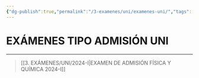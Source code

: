 ```yaml
---
{"dg-publish":true,"permalink":"/3-examenes/uni/examenes-uni/","tags":["Práctica","UNI"]}
---
```


# EXÁMENES TIPO ADMISIÓN UNI
---
 
 >[[3. EXÁMENES/UNI/2024-I\|EXAMEN DE ADMISIÓN FÍSICA Y QUÍMICA 2024-I]]
 
 